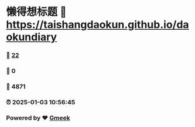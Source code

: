 # 懒得想标题 :link: https://taishangdaokun.github.io/daokundiary 
### :page_facing_up: [22](https://taishangdaokun.github.io/daokundiary/tag.html) 
### :speech_balloon: 0 
### :hibiscus: 4871 
### :alarm_clock: 2025-01-03 10:56:45 
### Powered by :heart: [Gmeek](https://github.com/Meekdai/Gmeek)
